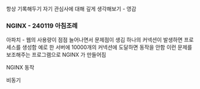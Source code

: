 
항상 기록해두기
자기 관심사에 대해 깊게 생각해보기 - 영감

### NGINX - 240119 아침조례

아파치 - 웹의 사용량이 점점 늘어나면서 문제점이 생김
하나의 커넥션이 발생하면 프로세스를 생성함
예로 한 서버에 10000개의 커넥션에 도달하면 동작을 안함
이런 문제를 보조해주는 프로그램으로 NGINX 가 만들어짐

NGINX 동작

비동기